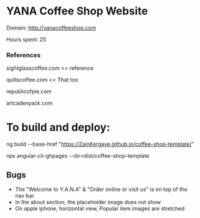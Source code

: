  # YANA Coffee Shop Website 


Domain:  http://yanacoffeeshop.com

 Hours spent: 25


### References
sightglasscoffee.com << reference 

quillscoffee.com << That too

republicofpie.com

artcadenyack.com




# To build and deploy:

ng build --base-href "https://ZainKergaye.github.io/coffee-shop-template/" 

npx angular-cli-ghpages --dir=dist/coffee-shop-template



## Bugs
- The "Welcome to Y.A.N.A" & "Order online or visit us" is on top of the nav bar. 
- In the about section, the placeholder image does not show
- On apple iphone, horizontal view, Popular item images are stretched